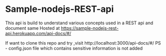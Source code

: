 # Sample-nodejs-REST-api
This api is build to understand various concepts used in a REST api and document same
Hosted at https://sample-nodejs-rest-api.herokuapp.com/api-docs/#/

If want to clone this repo and try ,visit http://localhost:3000/api-docs/#/
PS - config.json file which contains sensitive information is not added